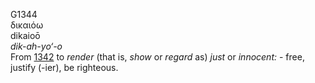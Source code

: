 <body>
  <p>G1344<br>  δικαιόω  <br> dikaioō  <br><i>dik-ah-yo‘-o </i><br>From <a href="g1342.htm">1342</a>  to <i>render</i> (that is, <i>show</i> or <i>regard</i> as) <i>just</i> or <i>innocent:</i> - free, justify (-ier), be righteous.<br></p>
 </body>